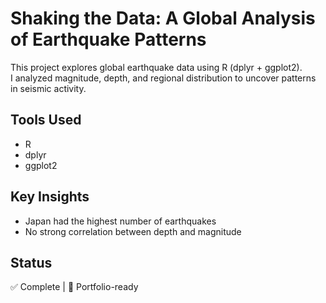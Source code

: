 # Shaking the Data: A Global Analysis of Earthquake Patterns

This project explores global earthquake data using R (dplyr + ggplot2).  
I analyzed magnitude, depth, and regional distribution to uncover patterns in seismic activity.

## Tools Used
- R
- dplyr
- ggplot2

## Key Insights
- Japan had the highest number of earthquakes
- No strong correlation between depth and magnitude

## Status
✅ Complete | 📁 Portfolio-ready
